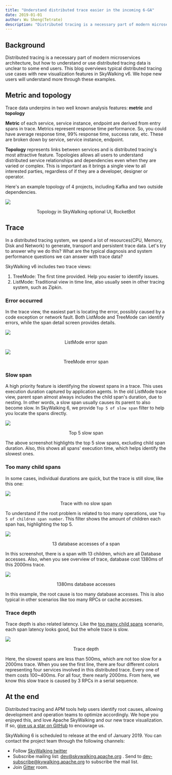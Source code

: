 ```yaml
---
title: "Understand distributed trace easier in the incoming 6-GA"
date: 2019-01-01
author: Wu Sheng(Tetrate)
description: "Distributed tracing is a necessary part of modern microservices architecture, but how to understand or use distributed tracing data is unclear to some end users. This blog overviews typical distributed tracing use cases with new visualization features in SkyWalking v6."
---
```


## Background

Distributed tracing is a necessary part of modern microservices architecture, but how to understand or use distributed tracing data is unclear to some end users. This blog overviews typical distributed tracing use cases with new visualization features in SkyWalking v6. We hope new users will understand more through these examples.

## Metric and topology

Trace data underpins in two well known analysis features: **metric** and **topology**

**Metric** of each service, service instance, endpoint are derived from entry spans in trace. Metrics represent response time performance. So, you could have average response time, 99% response time, success rate, etc. These are broken down by service, service instance, endpoint.

**Topology** represents links between services and is distributed tracing's most attractive feature. Topologies allows all users to understand distributed service relationships and dependencies even when they are varied or complex. This is important as it brings a single view to all interested parties, regardless of if they are a developer, designer or operator.

Here's an example topology of 4 projects, including Kafka and two outside dependencies.

![](./demo-spring.png)

<p align="center">Topology in SkyWalking optional UI, RocketBot</p>

## Trace

In a distributed tracing system, we spend a lot of resources(CPU, Memory, Disk and Network) to generate, transport and persistent trace data. Let's try to answer why we do this? What are the typical diagnosis and system performance questions we can answer with trace data?

SkyWalking v6 includes two trace views:
1. TreeMode: The first time provided. Help you easier to identify issues.
1. ListMode: Traditional view in time line, also usually seen in other tracing system, such as Zipkin.

### Error occurred

In the trace view, the easiest part is locating the error, possibly caused by a code exception or network fault. Both ListMode and TreeMode can identify errors, while the span detail screen provides details.

![](span-error.png)
<p align="center">ListMode error span</p>

![](span-error-2.png)
<p align="center">TreeMode error span</p>

### Slow span

A high priority feature is identifying the slowest spans in a trace. This uses execution duration captured by application agents. In the old ListMode trace view, parent span almost always includes the child span's duration, due to nesting. In other words, a slow span usually causes its parent to also become slow. In SkyWalking 6, we provide `Top 5 of slow span` filter to help you locate the spans directly.

![](top5-span.png)
<p align="center">Top 5 slow span</p>

The above screenshot highlights the top 5 slow spans, excluding child span duration. Also, this shows all spans' execution time, which helps identify the slowest ones.

### Too many child spans

In some cases, individual durations are quick, but the trace is still slow, like this one:

![](top5-not-clear.png)
<p align="center">Trace with no slow span</p>

To understand if the root problem is related to too many operations, use `Top 5 of children span number`. This filter shows the amount of children each span has, highlighting the top 5.

![](too-many-child.png)
<p align="center">13 database accesses of a span</p>

In this screenshot, there is a span with 13 children, which are all Database accesses. Also, when you see overview of trace, database cost 1380ms of this 2000ms trace.

![](database-long-duration.png)
<p align="center">1380ms database accesses</p>

In this example, the root cause is too many database accesses. This is also typical in other scenarios like too many RPCs or cache accesses.

### Trace depth
Trace depth is also related latency. Like the [too many child spans](#too-many-child-spans) scenario, each span latency looks good, but the whole trace is slow.

![](deep-trace-1.png)
<p align="center">Trace depth</p>

Here, the slowest spans are less than 500ms, which are not too slow for a 2000ms trace. When you see the first line, there are four different colors representing four services involved in this distributed trace. Every one of them costs 100~400ms. For all four, there nearly 2000ms. From here, we know this slow trace is caused by 3 RPCs in a serial sequence.

## At the end

Distributed tracing and APM tools help users identify root causes, allowing development and operation teams to optimize accordingly. We hope you enjoyed this, and love Apache SkyWalking and our new trace visualization. If so, [give us a star on GitHub](https://github.com/apache/incubator-skywalking) to encourage us.

SkyWalking 6 is scheduled to release at the end of January 2019. You can contact the project team through the following channels:
- Follow [SkyWalking twitter](https://twitter.com/ASFSkyWalking)
- Subscribe mailing list: dev@skywalking.apache.org . Send to dev-subscribe@kywalking.apache.org to subscribe the mail list.
- Join [Gitter](https://gitter.im/OpenSkywalking/Lobby) room.
